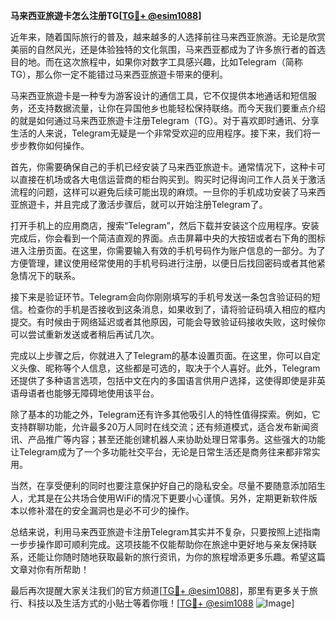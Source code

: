 **马来西亚旅遊卡怎么注册TG[[TG💪+ @esim1088](https://t.me/s/esim1088)]**

近年来，随着国际旅行的普及，越来越多的人选择前往马来西亚旅游。无论是欣赏美丽的自然风光，还是体验独特的文化氛围，马来西亚都成为了许多旅行者的首选目的地。而在这次旅程中，如果你对数字工具感兴趣，比如Telegram（简称TG），那么你一定不能错过马来西亚旅遊卡带来的便利。

马来西亚旅遊卡是一种专为游客设计的通信工具，它不仅提供本地通话和短信服务，还支持数据流量，让你在异国他乡也能轻松保持联络。而今天我们要重点介绍的就是如何通过马来西亚旅遊卡注册Telegram（TG）。对于喜欢即时通讯、分享生活的人来说，Telegram无疑是一个非常受欢迎的应用程序。接下来，我们将一步步教你如何操作。

首先，你需要确保自己的手机已经安装了马来西亚旅遊卡。通常情况下，这种卡可以直接在机场或各大电信运营商的柜台购买到。购买时记得询问工作人员关于激活流程的问题，这样可以避免后续可能出现的麻烦。一旦你的手机成功安装了马来西亚旅遊卡，并且完成了激活步骤后，就可以开始注册Telegram了。

打开手机上的应用商店，搜索“Telegram”，然后下载并安装这个应用程序。安装完成后，你会看到一个简洁直观的界面。点击屏幕中央的大按钮或者右下角的图标进入注册页面。在这里，你需要输入有效的手机号码作为账户信息的一部分。为了方便管理，建议使用经常使用的手机号码进行注册，以便日后找回密码或者其他紧急情况下的联系。

接下来是验证环节。Telegram会向你刚刚填写的手机号发送一条包含验证码的短信。检查你的手机是否接收到这条消息，如果收到了，请将验证码填入相应的框内提交。有时候由于网络延迟或者其他原因，可能会导致验证码接收失败，这时候你可以尝试重新发送或者稍后再试几次。

完成以上步骤之后，你就进入了Telegram的基本设置页面。在这里，你可以自定义头像、昵称等个人信息，这些都是可选的，取决于个人喜好。此外，Telegram还提供了多种语言选项，包括中文在内的多国语言供用户选择，这使得即使是非英语母语者也能够无障碍地使用该平台。

除了基本的功能之外，Telegram还有许多其他吸引人的特性值得探索。例如，它支持群聊功能，允许最多20万人同时在线交流；还有频道模式，适合发布新闻资讯、产品推广等内容；甚至还能创建机器人来协助处理日常事务。这些强大的功能让Telegram成为了一个多功能社交平台，无论是日常生活还是商务往来都非常实用。

当然，在享受便利的同时也要注意保护好自己的隐私安全。尽量不要随意添加陌生人，尤其是在公共场合使用WiFi的情况下更要小心谨慎。另外，定期更新软件版本以修补潜在的安全漏洞也是必不可少的操作。

总结来说，利用马来西亚旅遊卡注册Telegram其实并不复杂，只要按照上述指南一步步操作即可顺利完成。这项技能不仅能帮助你在旅途中更好地与亲友保持联系，还能让你随时随地获取最新的旅行资讯，为你的旅程增添更多乐趣。希望这篇文章对你有所帮助！

最后再次提醒大家关注我们的官方频道[[TG💪+ @esim1088](https://t.me/s/esim1088)]，那里有更多关于旅行、科技以及生活方式的小贴士等着你哦！[[TG💪+ @esim1088](https://t.me/s/esim1088) ![Image](https://i.postimg.cc/4NQfJmqS/Snipaste-2025-05-13-00-14-12.png)]
